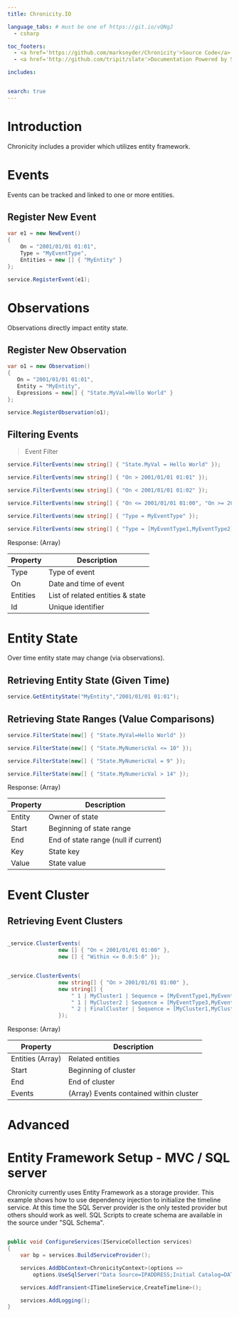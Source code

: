 ```yaml
---
title: Chronicity.IO

language_tabs: # must be one of https://git.io/vQNgJ
  - csharp

toc_footers:
  - <a href='https://github.com/marksnyder/Chronicity'>Source Code</a>
  - <a href='http://github.com/tripit/slate'>Documentation Powered by Slate</a>

includes:


search: true
---
```


# Introduction

Chronicity includes a provider which utilizes entity framework.  


# Events

Events can be tracked and linked to one or more entities.

## Register New Event

```csharp
var e1 = new NewEvent()
{
    On = "2001/01/01 01:01",
    Type = "MyEventType",
    Entities = new [] { "MyEntity" }
};

service.RegisterEvent(e1);

```

# Observations

Observations directly impact entity state.

## Register New Observation

```csharp
var o1 = new Observation()
{
   On = "2001/01/01 01:01",
   Entity = "MyEntity",
   Expressions = new[] { "State.MyVal=Hello World" }
};

service.RegisterObservation(o1);

```

## Filtering Events


> Event Filter

```csharp
service.FilterEvents(new string[] { "State.MyVal = Hello World" });

service.FilterEvents(new string[] { "On > 2001/01/01 01:01" });

service.FilterEvents(new string[] { "On < 2001/01/01 01:02" });

service.FilterEvents(new string[] { "On <= 2001/01/01 01:00", "On >= 2001/01/01 01:02" });

service.FilterEvents(new string[] { "Type = MyEventType" });

service.FilterEvents(new string[] { "Type = [MyEventType1,MyEventType2]" });

```


Response: (Array)

Property  | Description
--------- | ---------
Type | Type of event
On | Date and time of event
Entities | List of related entities & state
Id | Unique identifier


# Entity State

Over time entity state may change (via observations).

## Retrieving Entity State (Given Time)

```csharp
service.GetEntityState("MyEntity","2001/01/01 01:01");
```

## Retrieving State Ranges (Value Comparisons)

```csharp
service.FilterState(new[] { "State.MyVal=Hello World" })

service.FilterState(new[] { "State.MyNumericVal <= 10" });

service.FilterState(new[] { "State.MyNumericVal = 9" });

service.FilterState(new[] { "State.MyNumericVal > 14" });

```

Response: (Array)

Property  | Description
--------- | ---------
Entity | Owner of state
Start | Beginning of state range
End | End of state range (null if current)
Key | State key
Value | State value

# Event Cluster

## Retrieving Event Clusters

```csharp

_service.ClusterEvents(
                new [] { "On < 2001/01/01 01:00" },
                new [] { "Within <= 0.0:5:0" });


_service.ClusterEvents(
                new string[] { "On > 2001/01/01 01:00" },
                new string[] {
                    " 1 | MyCluster1 | Sequence = [MyEventType1,MyEventType2]",
                    " 1 | MyCluster2 | Sequence = [MyEventType3,MyEventType4]",
                    " 2 | FinalCluster | Sequence = [MyCluster1,MyCluster2]"
                });

```


Response: (Array)

Property  | Description
--------- | ---------
Entities (Array) | Related entities
Start | Beginning of cluster
End | End of cluster
Events | (Array) Events contained within cluster


# Advanced

# Entity Framework Setup - MVC / SQL server

Chronicity currently uses Entity Framework as a storage provider. This example shows how to use dependency injection to initialize the timeline service. At this time the SQL Server provider is the only tested provider but others should work as well. SQL Scripts to create schema are available in the source under "SQL Schema".


```csharp

public void ConfigureServices(IServiceCollection services)
{
    var bp = services.BuildServiceProvider();

    services.AddDbContext<ChronicityContext>(options =>
        options.UseSqlServer("Data Source=IPADDRESS;Initial Catalog=DATABASE;Integrated Security=False;User Id=sa;Password=MYPASS;");

    services.AddTransient<ITimelineService,CreateTimeline>();

    services.AddLogging();
}

```
